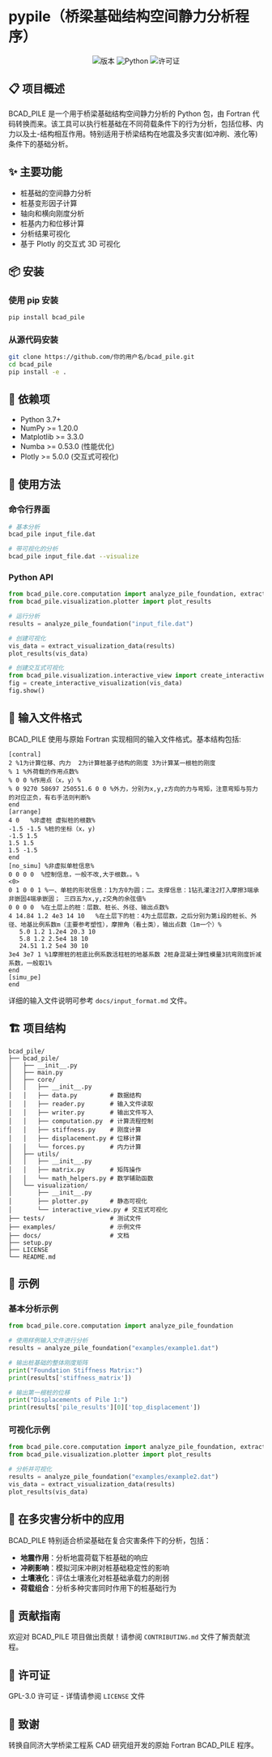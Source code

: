 # pypile（桥梁基础结构空间静力分析程序）

<div align="center">

![版本](https://img.shields.io/badge/版本-1.0.0-blue)
![Python](https://img.shields.io/badge/Python-3.7+-green)
![许可证](https://img.shields.io/badge/许可证-GPL--3.0-orange)

</div>

## 📋 项目概述

BCAD_PILE 是一个用于桥梁基础结构空间静力分析的 Python 包，由 Fortran 代码转换而来。该工具可以执行桩基础在不同荷载条件下的行为分析，包括位移、内力以及土-结构相互作用。特别适用于桥梁结构在地震及多灾害(如冲刷、液化等)条件下的基础分析。

## ✨ 主要功能

- 桩基础的空间静力分析
- 桩基变形因子计算
- 轴向和横向刚度分析
- 桩基内力和位移计算
- 分析结果可视化
- 基于 Plotly 的交互式 3D 可视化

## 📦 安装

### 使用 pip 安装

```bash
pip install bcad_pile
```

### 从源代码安装

```bash
git clone https://github.com/你的用户名/bcad_pile.git
cd bcad_pile
pip install -e .
```

## 🔧 依赖项

- Python 3.7+
- NumPy >= 1.20.0
- Matplotlib >= 3.3.0
- Numba >= 0.53.0 (性能优化)
- Plotly >= 5.0.0 (交互式可视化)

## 📘 使用方法

### 命令行界面

```bash
# 基本分析
bcad_pile input_file.dat

# 带可视化的分析
bcad_pile input_file.dat --visualize
```

### Python API

```python
from bcad_pile.core.computation import analyze_pile_foundation, extract_visualization_data
from bcad_pile.visualization.plotter import plot_results

# 运行分析
results = analyze_pile_foundation("input_file.dat")

# 创建可视化
vis_data = extract_visualization_data(results)
plot_results(vis_data)

# 创建交互式可视化
from bcad_pile.visualization.interactive_view import create_interactive_visualization
fig = create_interactive_visualization(vis_data)
fig.show()
```

## 📄 输入文件格式

BCAD_PILE 使用与原始 Fortran 实现相同的输入文件格式。基本结构包括:

```
[contral]
2 %1为计算位移、内力  2为计算桩基子结构的刚度 3为计算某一根桩的刚度
% 1 %外荷载的作用点数%
% 0 0 %作用点（x，y）%
% 0 9270 58697 250551.6 0 0 %外力，分别为x,y,z方向的力与弯矩，注意弯矩与剪力的对应正负，有右手法则判断%
end
[arrange]
4 0   %非虚桩 虚拟桩的根数%
-1.5 -1.5 %桩的坐标（x，y)
-1.5 1.5 
1.5 1.5 
1.5 -1.5 
end
[no_simu] %非虚拟单桩信息%
0 0 0 0  %控制信息，一般不改,大于根数。。%
<0>
0 1 0 0 1 %一、单桩的形状信息：1为方0为圆；二。支撑信息：1钻孔灌注2打入摩擦3端承非嵌固4端承嵌固； 三四五为x,y,z交角的余弦值%
0 0 0 0  %在土层上的桩：层数、桩长、外径、输出点数%
4 14.84 1.2 4e3 14 10   %在土层下的桩：4为土层层数，之后分别为第i段的桩长、外径、地基比例系数m（主要参考塑性），摩擦角（看土类），输出点数（1m一个）%
   5.0 1.2 1.2e4 20.3 10
   5.8 1.2 2.5e4 18 10
   24.51 1.2 5e4 30 10
3e4 3e7 1 %1摩擦桩的桩底比例系数活柱桩的地基系数 2桩身混凝土弹性模量3抗弯刚度折减系数，一般取1%
end
[simu_pe]
end
```

详细的输入文件说明可参考 `docs/input_format.md` 文件。

## 🏗️ 项目结构

```
bcad_pile/
├── bcad_pile/
│   ├── __init__.py
│   ├── main.py
│   ├── core/
│   │   ├── __init__.py
│   │   ├── data.py         # 数据结构
│   │   ├── reader.py       # 输入文件读取
│   │   ├── writer.py       # 输出文件写入
│   │   ├── computation.py  # 计算流程控制
│   │   ├── stiffness.py    # 刚度计算
│   │   ├── displacement.py # 位移计算
│   │   └── forces.py       # 内力计算
│   ├── utils/
│   │   ├── __init__.py
│   │   ├── matrix.py       # 矩阵操作
│   │   └── math_helpers.py # 数学辅助函数
│   └── visualization/
│       ├── __init__.py
│       ├── plotter.py      # 静态可视化
│       └── interactive_view.py # 交互式可视化
├── tests/                  # 测试文件
├── examples/               # 示例文件
├── docs/                   # 文档
├── setup.py
├── LICENSE
└── README.md
```

## 🌟 示例

### 基本分析示例

```python
from bcad_pile.core.computation import analyze_pile_foundation

# 使用样例输入文件进行分析
results = analyze_pile_foundation("examples/example1.dat")

# 输出桩基础的整体刚度矩阵
print("Foundation Stiffness Matrix:")
print(results['stiffness_matrix'])

# 输出第一根桩的位移
print("Displacements of Pile 1:")
print(results['pile_results'][0]['top_displacement'])
```

### 可视化示例

```python
from bcad_pile.core.computation import analyze_pile_foundation, extract_visualization_data
from bcad_pile.visualization.plotter import plot_results

# 分析并可视化
results = analyze_pile_foundation("examples/example2.dat")
vis_data = extract_visualization_data(results)
plot_results(vis_data)
```

## 🌊 在多灾害分析中的应用

BCAD_PILE 特别适合桥梁基础在复合灾害条件下的分析，包括：

- **地震作用**：分析地震荷载下桩基础的响应
- **冲刷影响**：模拟河床冲刷对桩基础稳定性的影响
- **土壤液化**：评估土壤液化对桩基础承载力的削弱
- **荷载组合**：分析多种灾害同时作用下的桩基础行为

## 👥 贡献指南

欢迎对 BCAD_PILE 项目做出贡献！请参阅 `CONTRIBUTING.md` 文件了解贡献流程。

## 📜 许可证

GPL-3.0 许可证 - 详情请参阅 `LICENSE` 文件

## 🙏 致谢

转换自同济大学桥梁工程系 CAD 研究组开发的原始 Fortran BCAD_PILE 程序。
